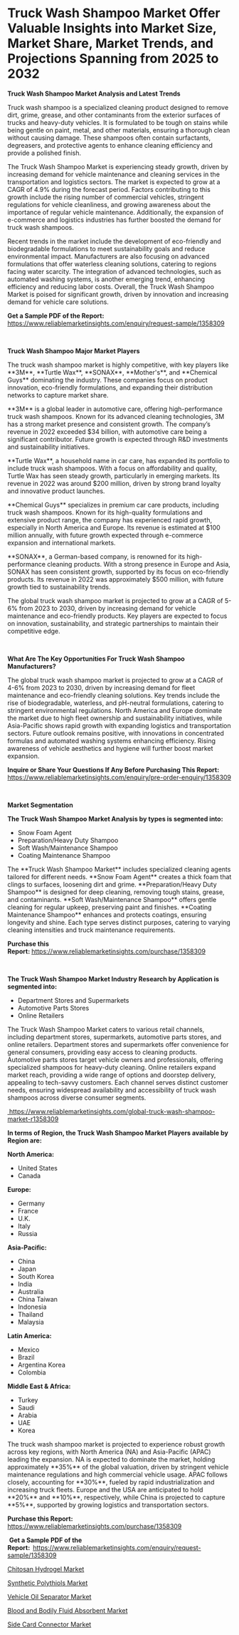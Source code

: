 <p><h1>Truck Wash Shampoo Market Offer Valuable Insights into Market Size, Market Share, Market Trends, and Projections Spanning from 2025 to 2032</h1></p><p><strong>Truck Wash Shampoo Market Analysis and Latest Trends</strong></p>
<p><p>Truck wash shampoo is a specialized cleaning product designed to remove dirt, grime, grease, and other contaminants from the exterior surfaces of trucks and heavy-duty vehicles. It is formulated to be tough on stains while being gentle on paint, metal, and other materials, ensuring a thorough clean without causing damage. These shampoos often contain surfactants, degreasers, and protective agents to enhance cleaning efficiency and provide a polished finish.</p><p>The Truck Wash Shampoo Market is experiencing steady growth, driven by increasing demand for vehicle maintenance and cleaning services in the transportation and logistics sectors. The market is expected to grow at a CAGR of 4.9% during the forecast period. Factors contributing to this growth include the rising number of commercial vehicles, stringent regulations for vehicle cleanliness, and growing awareness about the importance of regular vehicle maintenance. Additionally, the expansion of e-commerce and logistics industries has further boosted the demand for truck wash shampoos.</p><p>Recent trends in the market include the development of eco-friendly and biodegradable formulations to meet sustainability goals and reduce environmental impact. Manufacturers are also focusing on advanced formulations that offer waterless cleaning solutions, catering to regions facing water scarcity. The integration of advanced technologies, such as automated washing systems, is another emerging trend, enhancing efficiency and reducing labor costs. Overall, the Truck Wash Shampoo Market is poised for significant growth, driven by innovation and increasing demand for vehicle care solutions.</p></p>
<p><strong>Get a Sample PDF of the Report:&nbsp;</strong> <a href="https://www.reliablemarketinsights.com/enquiry/request-sample/1358309?utm_campaign=2012&utm_medium=2&utm_source=Github&utm_content=ia&utm_term=21012025&utm_id=truck-wash-shampoo">https://www.reliablemarketinsights.com/enquiry/request-sample/1358309</a></p>
<p>&nbsp;</p>
<p><strong>Truck Wash Shampoo Major Market Players</strong></p>
<p><p>The truck wash shampoo market is highly competitive, with key players like **3M**, **Turtle Wax**, **SONAX**, **Mother's**, and **Chemical Guys** dominating the industry. These companies focus on product innovation, eco-friendly formulations, and expanding their distribution networks to capture market share.</p><p>**3M** is a global leader in automotive care, offering high-performance truck wash shampoos. Known for its advanced cleaning technologies, 3M has a strong market presence and consistent growth. The company’s revenue in 2022 exceeded $34 billion, with automotive care being a significant contributor. Future growth is expected through R&D investments and sustainability initiatives.</p><p>**Turtle Wax**, a household name in car care, has expanded its portfolio to include truck wash shampoos. With a focus on affordability and quality, Turtle Wax has seen steady growth, particularly in emerging markets. Its revenue in 2022 was around $200 million, driven by strong brand loyalty and innovative product launches.</p><p>**Chemical Guys** specializes in premium car care products, including truck wash shampoos. Known for its high-quality formulations and extensive product range, the company has experienced rapid growth, especially in North America and Europe. Its revenue is estimated at $100 million annually, with future growth expected through e-commerce expansion and international markets.</p><p>**SONAX**, a German-based company, is renowned for its high-performance cleaning products. With a strong presence in Europe and Asia, SONAX has seen consistent growth, supported by its focus on eco-friendly products. Its revenue in 2022 was approximately $500 million, with future growth tied to sustainability trends.</p><p>The global truck wash shampoo market is projected to grow at a CAGR of 5-6% from 2023 to 2030, driven by increasing demand for vehicle maintenance and eco-friendly products. Key players are expected to focus on innovation, sustainability, and strategic partnerships to maintain their competitive edge.</p></p>
<p>&nbsp;</p>
<p><strong>What Are The Key Opportunities For Truck Wash Shampoo Manufacturers?</strong></p>
<p><p>The global truck wash shampoo market is projected to grow at a CAGR of 4-6% from 2023 to 2030, driven by increasing demand for fleet maintenance and eco-friendly cleaning solutions. Key trends include the rise of biodegradable, waterless, and pH-neutral formulations, catering to stringent environmental regulations. North America and Europe dominate the market due to high fleet ownership and sustainability initiatives, while Asia-Pacific shows rapid growth with expanding logistics and transportation sectors. Future outlook remains positive, with innovations in concentrated formulas and automated washing systems enhancing efficiency. Rising awareness of vehicle aesthetics and hygiene will further boost market expansion.</p></p>
<p><strong>Inquire or Share Your Questions If Any Before Purchasing This Report:</strong> <a href="https://www.reliablemarketinsights.com/enquiry/pre-order-enquiry/1358309?utm_campaign=2012&utm_medium=2&utm_source=Github&utm_content=ia&utm_term=21012025&utm_id=truck-wash-shampoo">https://www.reliablemarketinsights.com/enquiry/pre-order-enquiry/1358309</a></p>
<p>&nbsp;</p>
<p><strong>Market Segmentation</strong></p>
<p><strong>The Truck Wash Shampoo Market Analysis by types is segmented into:</strong></p>
<p><ul><li>Snow Foam Agent</li><li>Preparation/Heavy Duty Shampoo</li><li>Soft Wash/Maintenance Shampoo</li><li>Coating Maintenance Shampoo</li></ul></p>
<p><p>The **Truck Wash Shampoo Market** includes specialized cleaning agents tailored for different needs. **Snow Foam Agent** creates a thick foam that clings to surfaces, loosening dirt and grime. **Preparation/Heavy Duty Shampoo** is designed for deep cleaning, removing tough stains, grease, and contaminants. **Soft Wash/Maintenance Shampoo** offers gentle cleaning for regular upkeep, preserving paint and finishes. **Coating Maintenance Shampoo** enhances and protects coatings, ensuring longevity and shine. Each type serves distinct purposes, catering to varying cleaning intensities and truck maintenance requirements.</p></p>
<p><strong>Purchase this Report:&nbsp;</strong><a href="https://www.reliablemarketinsights.com/purchase/1358309?utm_campaign=2012&utm_medium=2&utm_source=Github&utm_content=ia&utm_term=21012025&utm_id=truck-wash-shampoo">https://www.reliablemarketinsights.com/purchase/1358309</a></p>
<p>&nbsp;</p>
<p><strong>The Truck Wash Shampoo Market Industry Research by Application is segmented into:</strong></p>
<p><ul><li>Department Stores and Supermarkets</li><li>Automotive Parts Stores</li><li>Online Retailers</li></ul></p>
<p><p>The Truck Wash Shampoo Market caters to various retail channels, including department stores, supermarkets, automotive parts stores, and online retailers. Department stores and supermarkets offer convenience for general consumers, providing easy access to cleaning products. Automotive parts stores target vehicle owners and professionals, offering specialized shampoos for heavy-duty cleaning. Online retailers expand market reach, providing a wide range of options and doorstep delivery, appealing to tech-savvy customers. Each channel serves distinct customer needs, ensuring widespread availability and accessibility of truck wash shampoos across diverse consumer segments.</p></p>
<p><a href="https://www.reliablemarketinsights.com/global-truck-wash-shampoo-market-r1358309?utm_campaign=2012&utm_medium=2&utm_source=Github&utm_content=ia&utm_term=21012025&utm_id=truck-wash-shampoo">&nbsp;https://www.reliablemarketinsights.com/global-truck-wash-shampoo-market-r1358309</a></p>
<p><strong>In terms of Region, the Truck Wash Shampoo Market Players available by Region are:</strong></p>
<p>
    <p> <strong> North America: </strong>
        <ul>
            <li>United States</li>
            <li>Canada</li>
        </ul>
        </p> 
    <p> <strong> Europe: </strong>
        <ul>
            <li>Germany</li>
            <li>France</li>
            <li>U.K.</li>
            <li>Italy</li>
            <li>Russia</li>
        </ul>
        </p> 
    <p> <strong> Asia-Pacific: </strong>
        <ul>
            <li>China</li>
            <li>Japan</li>
            <li>South Korea</li>
            <li>India</li>
            <li>Australia</li>
            <li>China Taiwan</li>
            <li>Indonesia</li>
            <li>Thailand</li>
            <li>Malaysia</li>
        </ul>
        </p> 
    <p> <strong> Latin America: </strong>
        <ul>
            <li>Mexico</li>
            <li>Brazil</li>
            <li>Argentina Korea</li>
            <li>Colombia</li>
        </ul>
        </p> 
    <p> <strong> Middle East & Africa: </strong>
        <ul>
            <li>Turkey</li>
            <li>Saudi</li>
            <li>Arabia</li>
            <li>UAE</li>
            <li>Korea</li>
        </ul>
    </p>
    </p>
<p><p>The truck wash shampoo market is projected to experience robust growth across key regions, with North America (NA) and Asia-Pacific (APAC) leading the expansion. NA is expected to dominate the market, holding approximately **35%** of the global valuation, driven by stringent vehicle maintenance regulations and high commercial vehicle usage. APAC follows closely, accounting for **30%**, fueled by rapid industrialization and increasing truck fleets. Europe and the USA are anticipated to hold **20%** and **10%**, respectively, while China is projected to capture **5%**, supported by growing logistics and transportation sectors.</p></p>
<p><strong>Purchase this Report: </strong><a href="https://www.reliablemarketinsights.com/purchase/1358309?utm_campaign=2012&utm_medium=2&utm_source=Github&utm_content=ia&utm_term=21012025&utm_id=truck-wash-shampoo">https://www.reliablemarketinsights.com/purchase/1358309</a></p>
<p>&nbsp;<strong>Get a Sample PDF of the Report:&nbsp;&nbsp;</strong><a href="https://www.reliablemarketinsights.com/enquiry/request-sample/1358309?utm_campaign=2012&utm_medium=2&utm_source=Github&utm_content=ia&utm_term=21012025&utm_id=truck-wash-shampoo">https://www.reliablemarketinsights.com/enquiry/request-sample/1358309</a></p>
<p><strong></strong></p>
<p><p><a href="https://www.linkedin.com/pulse/market-challenges-sales-volume-forecast-research-chitosan-lbasc?utm_campaign=2012&utm_medium=2&utm_source=Github&utm_content=ia&utm_term=21012025&utm_id=truck-wash-shampoo">Chitosan Hydrogel Market</a></p><p><a href="https://www.linkedin.com/pulse/comprehend-synthetic-polythiols-market-size-growing-cagr-enxkf?utm_campaign=2012&utm_medium=2&utm_source=Github&utm_content=ia&utm_term=21012025&utm_id=truck-wash-shampoo">Synthetic Polythiols Market</a></p><p><a href="https://www.linkedin.com/pulse/vehicle-oil-separator-market-analysis-2025-2032-competitive-axenc?utm_campaign=2012&utm_medium=2&utm_source=Github&utm_content=ia&utm_term=21012025&utm_id=truck-wash-shampoo">Vehicle Oil Separator Market</a></p><p><a href="https://www.linkedin.com/pulse/detailed-blood-bodily-fluid-absorbent-market-study-47-yyquc?utm_campaign=2012&utm_medium=2&utm_source=Github&utm_content=ia&utm_term=21012025&utm_id=truck-wash-shampoo">Blood and Bodily Fluid Absorbent Market</a></p><p><a href="https://www.linkedin.com/pulse/understanding-side-card-connector-market-key-insights-aqyje?utm_campaign=2012&utm_medium=2&utm_source=Github&utm_content=ia&utm_term=21012025&utm_id=truck-wash-shampoo">Side Card Connector Market</a></p></p>
